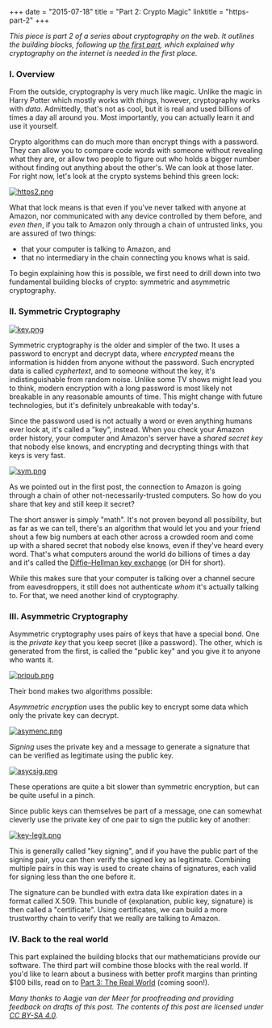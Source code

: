 +++
date = "2015-07-18"
title = "Part 2: Crypto Magic"
linktitle = "https-part-2"
+++

*This piece is part 2 of a series about cryptography on the web. It outlines the building blocks, following up [the first part](/post/https-part-1), which explained why cryptography on the internet is needed in the first place.*

### I. Overview

From the outside, cryptography is very much like magic. Unlike the magic in Harry Potter which mostly works with *things*, however, cryptography works with *data*. Admittedly, that's not as cool, but it is real and used billions of times a day all around you. Most importantly, you can actually learn it and use it yourself.

Crypto algorithms can do much more than encrypt things with a password. They can allow you to compare code words with someone without revealing what they are, or allow two people to figure out who holds a bigger number without finding out anything about the other's. We can look at those later. For right now, let's look at the crypto systems behind this green lock:

[![https2.png](https://svbtleusercontent.com/v8t48iigpoxha_small.png)](https://svbtleusercontent.com/v8t48iigpoxha.png)

What that lock means is that even if you've never talked with anyone at Amazon, nor communicated with any device controlled by them before, and *even then*, if you talk to Amazon only through a chain of untrusted links, you are assured of two things:

  - that your computer is talking to Amazon, and
  - that no intermediary in the chain connecting you knows what is said.

To begin explaining how this is possible, we first need to drill down into two fundamental building blocks of crypto: symmetric and asymmetric cryptography.

### II. Symmetric Cryptography

[![key.png](https://svbtleusercontent.com/2hwgcd1mtk5iuw_small.png)](https://svbtleusercontent.com/2hwgcd1mtk5iuw.png)

Symmetric cryptography is the older and simpler of the two. It uses a password to encrypt and decrypt data, where *encrypted* means the information is hidden from anyone without the password. Such encrypted data is called *cyphertext*, and to someone without the key, it's indistinguishable from random noise. Unlike some TV shows might lead you to think, modern encryption with a long password is most likely not breakable in any reasonable amounts of time. This might change with future technologies, but it's definitely unbreakable with today's.

Since the password used is not actually a word or even anything humans ever look at, it's called a "key", instead. When you check your Amazon order history, your computer and Amazon's server have a *shared secret key* that nobody else knows, and encrypting and decrypting things with that keys is very fast.

[![sym.png](https://svbtleusercontent.com/izrwiard9u4h1a_small.png)](https://svbtleusercontent.com/izrwiard9u4h1a.png)

As we pointed out in the first post, the connection to Amazon is going through a chain of other not-necessarily-trusted computers. So how do you share that key and still keep it secret?

The short answer is simply "math". It's not proven beyond all possibility, but as far as we can tell, there's an algorithm that would let you and your friend shout a few big numbers at each other across a crowded room and come up with a shared secret that nobody else knows, even if they've heard every word. That's what computers around the world do billions of times a day and it's called the [Diffie–Hellman key exchange](https://en.wikipedia.org/wiki/Diffie%E2%80%93Hellman_key_exchange) (or DH for short).

While this makes sure that your computer is talking over a channel secure from eavesdroppers, it still does not authenticate *whom* it's actually talking to. For that, we need another kind of cryptography.

### III. Asymmetric Cryptography

Asymmetric cryptography uses pairs of keys that have a special bond. One is the *private key* that you keep secret (like a password). The other, which is generated from the first, is called the "public key" and you give it to anyone who wants it.

[![pripub.png](https://svbtleusercontent.com/yv0df3gfliofdq_small.png)](https://svbtleusercontent.com/yv0df3gfliofdq.png)

Their bond makes two algorithms possible:

*Asymmetric encryption* uses the public key to encrypt some data which only the private key can decrypt.

[![asymenc.png](https://svbtleusercontent.com/smfvqpesciaj7q_small.png)](https://svbtleusercontent.com/smfvqpesciaj7q.png)

*Signing* uses the private key and a message to generate a signature that can be verified as legitimate using the public key.

[![asycsig.png](https://svbtleusercontent.com/tlppnjbydsk89a_small.png)](https://svbtleusercontent.com/tlppnjbydsk89a.png)

These operations are quite a bit slower than symmetric encryption, but can be quite useful in a pinch.

Since public keys can themselves be part of a message, one can somewhat cleverly use the private key of one pair to sign the public key of another:

[![key-legit.png](https://svbtleusercontent.com/bc9h9fkvolbduq_small.png)](https://svbtleusercontent.com/bc9h9fkvolbduq.png)

This is generally called "key signing", and if you have the public part of the signing pair, you can then verify the signed key as legitimate. Combining multiple pairs in this way is used to create chains of signatures, each valid for signing less than the one before it.

The signature can be bundled with extra data like expiration dates in a format called X.509. This bundle of {explanation, public key, signature} is then called a "certificate". Using certificates, we can build a more trustworthy chain to verify that we really are talking to Amazon.

### IV. Back to the real world

This part explained the building blocks that our mathematicians provide our software. The third part will combine those blocks with the real world. If you'd like to learn about a business with better profit margins than printing $100 bills, read on to [Part 3: The Real World](https://svbtle.com/https-part-3) (coming soon!).

*Many thanks to Aagje van der Meer for proofreading and providing feedback on drafts of this post. The contents of this post are licensed under [CC BY-SA 4.0](http://creativecommons.org/licenses/by-sa/4.0/).*
